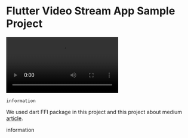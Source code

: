 # Flutter Video Stream App Sample Project

![](screen_record.mp4)

``information``

  We used dart FFI package in this project and this project about medium <a href="">article</a>.


information


